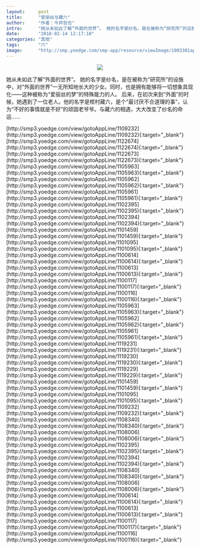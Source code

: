 ```yaml
---
layout:     post
title:      "爱丽丝与藏六"
author:     "作者：今井哲也"
intro:      "她从未如此了解“外面的世界”。 她的名字是纱名，是在被称为“研究所”的设施中，对“外面的世界”一无所知地长大的少女。同时，也是拥有能够将一切想象具现化——这种被称为“爱丽丝的梦”的特殊能力的人。 后来，在初次来到“外面”的时候，她遇到了一位老人。他的名字是㭴村藏六，是个“最讨厌不合道理的事”，认为“不好的事情就是不好”的顽固老爷爷。与藏六的相遇，大大改变了纱名的命运……"
date:       "2018-02-14 12:17:10"
categories: "其他"
tags:       "六"
image:      "http://smp.yoedge.com/smp-app/resource/viewImage/1003381appline.png"
---
```

<div style="text-align: center">
<p><img src="http://smp.yoedge.com/smp-app/resource/viewImage/1003381appline.png"/></p>
</div>
<p class="post-meta">
<span>她从未如此了解“外面的世界”。 她的名字是纱名，是在被称为“研究所”的设施中，对“外面的世界”一无所知地长大的少女。同时，也是拥有能够将一切想象具现化——这种被称为“爱丽丝的梦”的特殊能力的人。 后来，在初次来到“外面”的时候，她遇到了一位老人。他的名字是㭴村藏六，是个“最讨厌不合道理的事”，认为“不好的事情就是不好”的顽固老爷爷。与藏六的相遇，大大改变了纱名的命运……</span>
</p>
[http://smp3.yoedge.com/view/gotoAppLine/1109232](http://smp3.yoedge.com/view/gotoAppLine/1109232){:target="_blank"}
[http://smp3.yoedge.com/view/gotoAppLine/1122674](http://smp3.yoedge.com/view/gotoAppLine/1122674){:target="_blank"}
[http://smp3.yoedge.com/view/gotoAppLine/1122673](http://smp3.yoedge.com/view/gotoAppLine/1122673){:target="_blank"}
[http://smp3.yoedge.com/view/gotoAppLine/1105963](http://smp3.yoedge.com/view/gotoAppLine/1105963){:target="_blank"}
[http://smp3.yoedge.com/view/gotoAppLine/1105962](http://smp3.yoedge.com/view/gotoAppLine/1105962){:target="_blank"}
[http://smp3.yoedge.com/view/gotoAppLine/1105961](http://smp3.yoedge.com/view/gotoAppLine/1105961){:target="_blank"}
[http://smp3.yoedge.com/view/gotoAppLine/1102395](http://smp3.yoedge.com/view/gotoAppLine/1102395){:target="_blank"}
[http://smp3.yoedge.com/view/gotoAppLine/1102394](http://smp3.yoedge.com/view/gotoAppLine/1102394){:target="_blank"}
[http://smp3.yoedge.com/view/gotoAppLine/1101459](http://smp3.yoedge.com/view/gotoAppLine/1101459){:target="_blank"}
[http://smp3.yoedge.com/view/gotoAppLine/1101095](http://smp3.yoedge.com/view/gotoAppLine/1101095){:target="_blank"}
[http://smp3.yoedge.com/view/gotoAppLine/1100614](http://smp3.yoedge.com/view/gotoAppLine/1100614){:target="_blank"}
[http://smp3.yoedge.com/view/gotoAppLine/1100613](http://smp3.yoedge.com/view/gotoAppLine/1100613){:target="_blank"}
[http://smp3.yoedge.com/view/gotoAppLine/1100117](http://smp3.yoedge.com/view/gotoAppLine/1100117){:target="_blank"}
[http://smp3.yoedge.com/view/gotoAppLine/1100116](http://smp3.yoedge.com/view/gotoAppLine/1100116){:target="_blank"}
[http://smp3.yoedge.com/view/gotoAppLine/1105963](http://smp3.yoedge.com/view/gotoAppLine/1105963){:target="_blank"}
[http://smp3.yoedge.com/view/gotoAppLine/1105962](http://smp3.yoedge.com/view/gotoAppLine/1105962){:target="_blank"}
[http://smp3.yoedge.com/view/gotoAppLine/1105961](http://smp3.yoedge.com/view/gotoAppLine/1105961){:target="_blank"}
[http://smp3.yoedge.com/view/gotoAppLine/1119231](http://smp3.yoedge.com/view/gotoAppLine/1119231){:target="_blank"}
[http://smp3.yoedge.com/view/gotoAppLine/1119230](http://smp3.yoedge.com/view/gotoAppLine/1119230){:target="_blank"}
[http://smp3.yoedge.com/view/gotoAppLine/1119229](http://smp3.yoedge.com/view/gotoAppLine/1119229){:target="_blank"}
[http://smp3.yoedge.com/view/gotoAppLine/1101459](http://smp3.yoedge.com/view/gotoAppLine/1101459){:target="_blank"}
[http://smp3.yoedge.com/view/gotoAppLine/1101095](http://smp3.yoedge.com/view/gotoAppLine/1101095){:target="_blank"}
[http://smp3.yoedge.com/view/gotoAppLine/1109232](http://smp3.yoedge.com/view/gotoAppLine/1109232){:target="_blank"}
[http://smp3.yoedge.com/view/gotoAppLine/1108340](http://smp3.yoedge.com/view/gotoAppLine/1108340){:target="_blank"}
[http://smp3.yoedge.com/view/gotoAppLine/1108006](http://smp3.yoedge.com/view/gotoAppLine/1108006){:target="_blank"}
[http://smp3.yoedge.com/view/gotoAppLine/1102395](http://smp3.yoedge.com/view/gotoAppLine/1102395){:target="_blank"}
[http://smp3.yoedge.com/view/gotoAppLine/1102394](http://smp3.yoedge.com/view/gotoAppLine/1102394){:target="_blank"}
[http://smp3.yoedge.com/view/gotoAppLine/1108340](http://smp3.yoedge.com/view/gotoAppLine/1108340){:target="_blank"}
[http://smp3.yoedge.com/view/gotoAppLine/1108006](http://smp3.yoedge.com/view/gotoAppLine/1108006){:target="_blank"}
[http://smp3.yoedge.com/view/gotoAppLine/1100614](http://smp3.yoedge.com/view/gotoAppLine/1100614){:target="_blank"}
[http://smp3.yoedge.com/view/gotoAppLine/1100613](http://smp3.yoedge.com/view/gotoAppLine/1100613){:target="_blank"}
[http://smp3.yoedge.com/view/gotoAppLine/1100117](http://smp3.yoedge.com/view/gotoAppLine/1100117){:target="_blank"}
[http://smp3.yoedge.com/view/gotoAppLine/1100116](http://smp3.yoedge.com/view/gotoAppLine/1100116){:target="_blank"}


